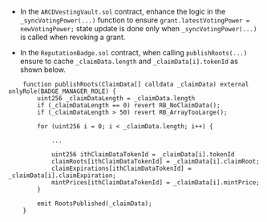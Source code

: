 - In the ```ARCDVestingVault.sol``` contract, enhance the logic in the ```_syncVotingPower(...)``` function to ensure ```grant.latestVotingPower = newVotingPower;``` state update is done only when ```_syncVotingPower(...)``` is called when revoking a grant.

- In the ```ReputationBadge.sol``` contract, when calling ```publishRoots(...)``` ensure to cache ```_claimData.length``` and ```_claimData[i].tokenId``` as shown below.
```
    function publishRoots(ClaimData[] calldata _claimData) external onlyRole(BADGE_MANAGER_ROLE) {
        uint256 _claimDataLength = _claimData.length
        if (_claimDataLength == 0) revert RB_NoClaimData();
        if (_claimDataLength > 50) revert RB_ArrayTooLarge();

        for (uint256 i = 0; i < _claimData.length; i++) {
            
            ...

            uint256 ithClaimDataTokenId = _claimData[i].tokenId
            claimRoots[ithClaimDataTokenId] = _claimData[i].claimRoot;
            claimExpirations[ithClaimDataTokenId] = _claimData[i].claimExpiration;
            mintPrices[ithClaimDataTokenId] = _claimData[i].mintPrice;
        }

        emit RootsPublished(_claimData);
    }
```